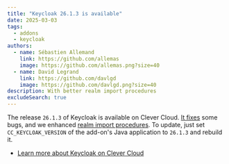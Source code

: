 ```yaml
---
title: "Keycloak 26.1.3 is available"
date: 2025-03-03
tags:
  - addons
  - keycloak
authors:
  - name: Sébastien Allemand
    link: https://github.com/allemas
    image: https://github.com/allemas.png?size=40
  - name: David Legrand
    link: https://github.com/davlgd
    image: https://github.com/davlgd.png?size=40
description: With better realm import procedures
excludeSearch: true
---
```


The release `26.1.3` of Keycloak is available on Clever Cloud. [It fixes](https://github.com/keycloak/keycloak/releases/26.1.3) some bugs, and we enhanced [realm import procedures](/developers/doc/addons/keycloak/#importing-realms-data). To update, just set `CC_KEYCLOAK_VERSION` of the add-on's Java application to `26.1.3` and rebuild it.

- [Learn more about Keycloak on Clever Cloud](/developers/doc/addons/keycloak)
